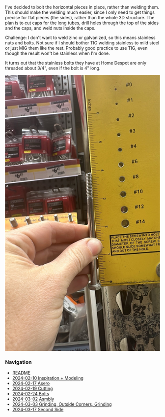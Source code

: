 I've decided to bolt the horizontal pieces in place, rather than welding them. This should make the welding much easier, since I only need to get things precise for flat pieces (the sides), rather than the whole 3D structure. The plan is to cut caps for the long tubes, drill holes through the top of the sides and the caps, and weld nuts inside the caps.

Challenge: I don't want to weld zinc or galvanized, so this means stainless nuts and bolts. Not sure if I should bother TIG welding stainless to mild steel or just MIG them like the rest. Probably good practice to use TIG, even though the result won't be stainless when I'm done.

It turns out that the stainless bolts they have at Home Despot are only threaded about 3/4", even if the bolt is 4" long.

![](bolt.jpeg)


### Navigation
* [README](README.md)
* [2024-02-10 Inspiration + Modeling](2024-02-10%20Inspiration%20%2B%20Modeling.md)
* [2024-02-17 Asero](2024-02-17%20Asero.md)
* [2024-02-19 Cutting](2024-02-19%20Cutting.md)
* [2024-02-24 Bolts](2024-02-24%20Bolts.md)
* [2024-03-02 Asmbly](2024-03-02%20Asmbly.md)
* [2024-03-03 Grinding, Outside Corners, Grinding](2024-03-03%20Grinding%2C%20Outside%20Corners%2C%20Grinding.md)
* [2024-03-17 Second Side](2024-03-17%20Second%20Side.md)

